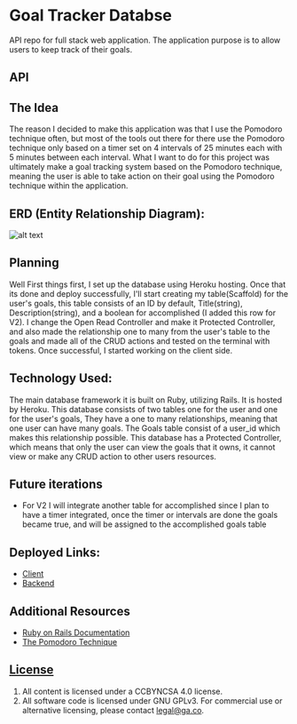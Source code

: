 # Goal Tracker Databse

API repo for full stack web application. The application purpose is
to allow users to keep track of their goals.

## API

## The Idea

The reason I decided to make this application was that I use the Pomodoro
technique often, but most of the tools out there for there use the  Pomodoro
technique only based on a  timer set on 4 intervals of 25 minutes each with 5
minutes between each interval. What I want to do for this project was ultimately
make a goal tracking system based on the Pomodoro technique, meaning the user is
able to take action on their goal using the Pomodoro technique within the
application.

## ERD (Entity Relationship Diagram):
![alt text](https://i.imgur.com/S3xE7I8.png)

## Planning

Well First things first, I set up the database using Heroku hosting. Once that
its done and deploy successfully, I'll start creating my table(Scaffold)
for the user's goals, this table consists of an ID by default,  Title(string),
Description(string), and a boolean for accomplished (I added this row for V2).
I change the Open Read Controller and make it Protected Controller, and also
made the relationship one to many from the user's table to the goals and made
all of the CRUD actions and tested on the terminal with tokens. Once successful,
I started working on the client side.

## Technology Used:

The main database framework it is built on Ruby, utilizing Rails. It is hosted
by Heroku. This database consists of two tables one for the user and one for the
user's goals, They have a one to many relationships, meaning that one user can
have many goals. The Goals table consist of a user_id  which makes this
relationship possible. This database has a Protected Controller, which means
that only the user can view the goals that it owns, it cannot view or make any
CRUD action to other users resources.

## Future iterations

- For V2 I will integrate another table for accomplished since I plan to have a
timer integrated, once the timer or intervals are done the goals became true,
and will be assigned to the accomplished goals table

## Deployed Links:

- [Client](https://luissoldevilla.github.io/goal-pomodoro-project-client/)
- [Backend](https://sleepy-tor-47880.herokuapp.com/)

## Additional Resources
- [Ruby on Rails Documentation](http://guides.rubyonrails.org/index.html)
- [The Pomodoro Technique](https://lifehacker.com/productivity-101-a-primer-to-the-pomodoro-technique-1598992730)

## [License](LICENSE)

1.  All content is licensed under a CC­BY­NC­SA 4.0 license.
1.  All software code is licensed under GNU GPLv3. For commercial use or
    alternative licensing, please contact legal@ga.co.
